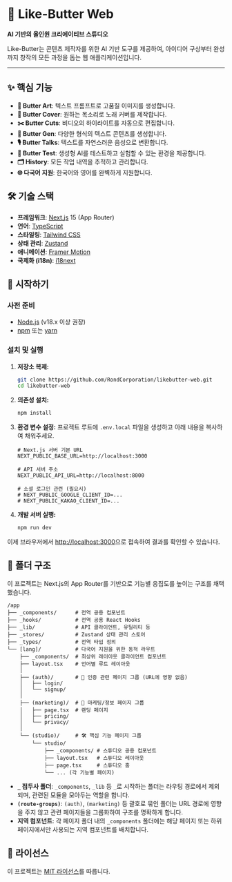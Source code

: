 # 🧈 Like-Butter Web

**AI 기반의 올인원 크리에이티브 스튜디오**

Like-Butter는 콘텐츠 제작자를 위한 AI 기반 도구를 제공하여, 아이디어 구상부터 완성까지 창작의 모든 과정을 돕는 웹 애플리케이션입니다.

---

## ✨ 핵심 기능

- **🎨 Butter Art**: 텍스트 프롬프트로 고품질 이미지를 생성합니다.
- **🎵 Butter Cover**: 원하는 목소리로 노래 커버를 제작합니다.
- **✂️ Butter Cuts**: 비디오의 하이라이트를 자동으로 편집합니다.
- **🤖 Butter Gen**: 다양한 형식의 텍스트 콘텐츠를 생성합니다.
- **🎙️ Butter Talks**: 텍스트를 자연스러운 음성으로 변환합니다.
- **🧪 Butter Test**: 생성형 AI를 테스트하고 실험할 수 있는 환경을 제공합니다.
- **🗂️ History**: 모든 작업 내역을 추적하고 관리합니다.
- **🌐 다국어 지원**: 한국어와 영어를 완벽하게 지원합니다.

## 🛠️ 기술 스택

- **프레임워크**: [Next.js](https://nextjs.org/) 15 (App Router)
- **언어**: [TypeScript](https://www.typescriptlang.org/)
- **스타일링**: [Tailwind CSS](https://tailwindcss.com/)
- **상태 관리**: [Zustand](https://zustand-demo.pmnd.rs/)
- **애니메이션**: [Framer Motion](https://www.framer.com/motion/)
- **국제화 (i18n)**: [i18next](https://www.i18next.com/)

## 🚀 시작하기

### 사전 준비

- [Node.js](https://nodejs.org/) (v18.x 이상 권장)
- [npm](https://www.npmjs.com/) 또는 [yarn](https://yarnpkg.com/)

### 설치 및 실행

1.  **저장소 복제:**

    ```bash
    git clone https://github.com/RondCorporation/likebutter-web.git
    cd likebutter-web
    ```

2.  **의존성 설치:**

    ```bash
    npm install
    ```

3.  **환경 변수 설정:**
    프로젝트 루트에 `.env.local` 파일을 생성하고 아래 내용을 복사하여 채워주세요.

    ```env
    # Next.js 서버 기본 URL
    NEXT_PUBLIC_BASE_URL=http://localhost:3000

    # API 서버 주소
    NEXT_PUBLIC_API_URL=http://localhost:8000

    # 소셜 로그인 관련 (필요시)
    # NEXT_PUBLIC_GOOGLE_CLIENT_ID=...
    # NEXT_PUBLIC_KAKAO_CLIENT_ID=...
    ```

4.  **개발 서버 실행:**
    ```bash
    npm run dev
    ```

이제 브라우저에서 [http://localhost:3000](http://localhost:3000)으로 접속하여 결과를 확인할 수 있습니다.

## 📂 폴더 구조

이 프로젝트는 Next.js의 App Router를 기반으로 기능별 응집도를 높이는 구조를 채택했습니다.

```
/app
├── _components/      # 전역 공용 컴포넌트
├── _hooks/           # 전역 공용 React Hooks
├── _lib/             # API 클라이언트, 유틸리티 등
├── _stores/          # Zustand 상태 관리 스토어
├── _types/           # 전역 타입 정의
└── [lang]/           # 다국어 지원을 위한 동적 라우트
    ├── _components/  # 최상위 레이아웃 클라이언트 컴포넌트
    ├── layout.tsx    # 언어별 루트 레이아웃
    │
    ├── (auth)/       # 🔐 인증 관련 페이지 그룹 (URL에 영향 없음)
    │   ├── login/
    │   └── signup/
    │
    ├── (marketing)/  # 📢 마케팅/정보 페이지 그룹
    │   ├── page.tsx  # 랜딩 페이지
    │   ├── pricing/
    │   └── privacy/
    │
    └── (studio)/     # 🛠️ 핵심 기능 페이지 그룹
        └── studio/
            ├── _components/ # 스튜디오 공용 컴포넌트
            ├── layout.tsx   # 스튜디오 레이아웃
            ├── page.tsx     # 스튜디오 홈
            └── ... (각 기능별 페이지)
```

- **`_` 접두사 폴더**: `_components`, `_lib` 등 `_`로 시작하는 폴더는 라우팅 경로에서 제외되며, 관련된 모듈을 모아두는 역할을 합니다.
- **`(route-groups)`**: `(auth)`, `(marketing)` 등 괄호로 묶인 폴더는 URL 경로에 영향을 주지 않고 관련 페이지들을 그룹화하여 구조를 명확하게 합니다.
- **지역 컴포넌트**: 각 페이지 폴더 내의 `_components` 폴더에는 해당 페이지 또는 하위 페이지에서만 사용되는 지역 컴포넌트를 배치합니다.

## 📄 라이선스

이 프로젝트는 [MIT 라이선스](./LICENSE)를 따릅니다.
